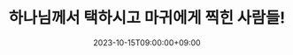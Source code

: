 ---
title: '하나님께서 택하시고 마귀에게 찍힌 사람들!'
date: 2023-10-15T09:00:00+09:00
strongly_recommend: true
meta_title: ""
description: "this is meta description"
youtube_id: "iHDtPKKxPCI"
type: "youtube"
speakers: "byun_seung_woo"
sermon_types: ["sunday_sermon"]
series: "guide_by_holy_spirit"
tags: ["holy_spirit", "guidance", "beloved_church", "goal"]
draft: false
---